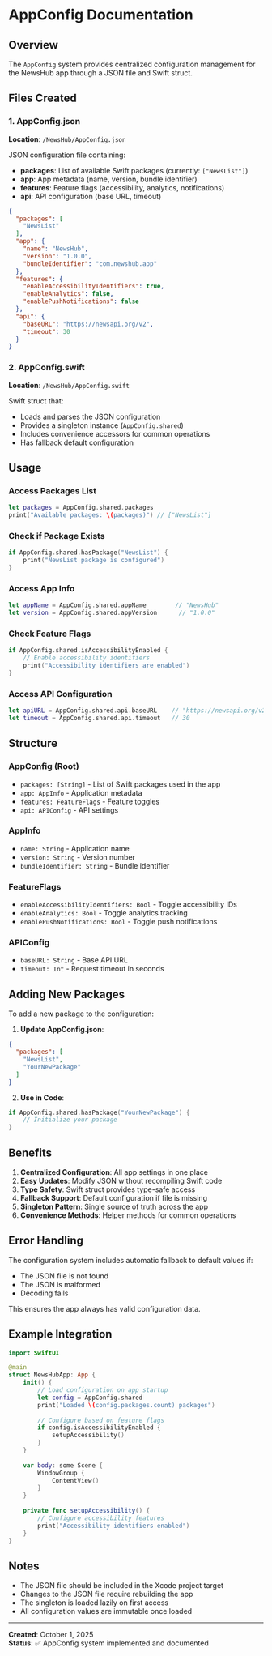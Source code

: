 # AppConfig Documentation

## Overview

The `AppConfig` system provides centralized configuration management for the NewsHub app through a JSON file and Swift struct.

## Files Created

### 1. AppConfig.json
**Location**: `/NewsHub/AppConfig.json`

JSON configuration file containing:
- **packages**: List of available Swift packages (currently: `["NewsList"]`)
- **app**: App metadata (name, version, bundle identifier)
- **features**: Feature flags (accessibility, analytics, notifications)
- **api**: API configuration (base URL, timeout)

```json
{
  "packages": [
    "NewsList"
  ],
  "app": {
    "name": "NewsHub",
    "version": "1.0.0",
    "bundleIdentifier": "com.newshub.app"
  },
  "features": {
    "enableAccessibilityIdentifiers": true,
    "enableAnalytics": false,
    "enablePushNotifications": false
  },
  "api": {
    "baseURL": "https://newsapi.org/v2",
    "timeout": 30
  }
}
```

### 2. AppConfig.swift
**Location**: `/NewsHub/AppConfig.swift`

Swift struct that:
- Loads and parses the JSON configuration
- Provides a singleton instance (`AppConfig.shared`)
- Includes convenience accessors for common operations
- Has fallback default configuration

## Usage

### Access Packages List

```swift
let packages = AppConfig.shared.packages
print("Available packages: \(packages)") // ["NewsList"]
```

### Check if Package Exists

```swift
if AppConfig.shared.hasPackage("NewsList") {
    print("NewsList package is configured")
}
```

### Access App Info

```swift
let appName = AppConfig.shared.appName        // "NewsHub"
let version = AppConfig.shared.appVersion      // "1.0.0"
```

### Check Feature Flags

```swift
if AppConfig.shared.isAccessibilityEnabled {
    // Enable accessibility identifiers
    print("Accessibility identifiers are enabled")
}
```

### Access API Configuration

```swift
let apiURL = AppConfig.shared.api.baseURL    // "https://newsapi.org/v2"
let timeout = AppConfig.shared.api.timeout   // 30
```

## Structure

### AppConfig (Root)
- `packages: [String]` - List of Swift packages used in the app
- `app: AppInfo` - Application metadata
- `features: FeatureFlags` - Feature toggles
- `api: APIConfig` - API settings

### AppInfo
- `name: String` - Application name
- `version: String` - Version number
- `bundleIdentifier: String` - Bundle identifier

### FeatureFlags
- `enableAccessibilityIdentifiers: Bool` - Toggle accessibility IDs
- `enableAnalytics: Bool` - Toggle analytics tracking
- `enablePushNotifications: Bool` - Toggle push notifications

### APIConfig
- `baseURL: String` - Base API URL
- `timeout: Int` - Request timeout in seconds

## Adding New Packages

To add a new package to the configuration:

1. **Update AppConfig.json**:
```json
{
  "packages": [
    "NewsList",
    "YourNewPackage"
  ]
}
```

2. **Use in Code**:
```swift
if AppConfig.shared.hasPackage("YourNewPackage") {
    // Initialize your package
}
```

## Benefits

1. **Centralized Configuration**: All app settings in one place
2. **Easy Updates**: Modify JSON without recompiling Swift code
3. **Type Safety**: Swift struct provides type-safe access
4. **Fallback Support**: Default configuration if file is missing
5. **Singleton Pattern**: Single source of truth across the app
6. **Convenience Methods**: Helper methods for common operations

## Error Handling

The configuration system includes automatic fallback to default values if:
- The JSON file is not found
- The JSON is malformed
- Decoding fails

This ensures the app always has valid configuration data.

## Example Integration

```swift
import SwiftUI

@main
struct NewsHubApp: App {
    init() {
        // Load configuration on app startup
        let config = AppConfig.shared
        print("Loaded \(config.packages.count) packages")
        
        // Configure based on feature flags
        if config.isAccessibilityEnabled {
            setupAccessibility()
        }
    }
    
    var body: some Scene {
        WindowGroup {
            ContentView()
        }
    }
    
    private func setupAccessibility() {
        // Configure accessibility features
        print("Accessibility identifiers enabled")
    }
}
```

## Notes

- The JSON file should be included in the Xcode project target
- Changes to the JSON file require rebuilding the app
- The singleton is loaded lazily on first access
- All configuration values are immutable once loaded

---

**Created**: October 1, 2025  
**Status**: ✅ AppConfig system implemented and documented
